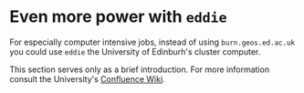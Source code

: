 # Even more power with `eddie`

For especially computer intensive jobs, instead of using `burn.geos.ed.ac.uk` you could use `eddie` the University of Edinburh's cluster computer.

This section serves only as a brief introduction. For more information consult the University's [Confluence Wiki](https://www.wiki.ed.ac.uk/pages/viewpage.action?spaceKey=ResearchServices&title=Quickstart
).

